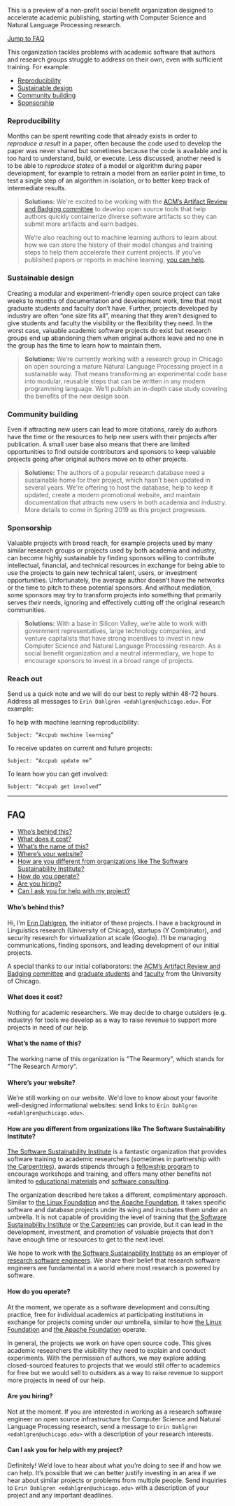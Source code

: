 This is a preview of a non-profit social benefit organization designed to <span id="highlight">accelerate academic publishing</span>, starting with Computer Science and Natural Language Processing research.

[Jump to FAQ](#faq)

This organization tackles problems with academic software that authors and research groups struggle to address on their own, even with sufficient training. For example:

+ [Reproducibility](#reproducibility)
+ [Sustainable design](#sustainable-design)
+ [Community building](#community-building)
+ [Sponsorship](#sponsorship)

### Reproducibility

Months can be spent rewriting code that already exists in order to *reproduce a result* in a paper, often because the code used to develop the paper was never shared but sometimes because the code is available and is too hard to understand, build, or execute. Less discussed, another need is to be able to *reproduce states* of a model or algorithm during paper development, for example to retrain a model from an earlier point in time, to test a single step of an algorithm in isolation, or to better keep track of intermediate results.

> **Solutions:** We're excited to be working with the [ACM’s Artifact Review and Badging committee](https://www.acm.org/publications/policies/artifact-review-badging) to develop open source tools that help authors quickly containerize diverse software artifacts so they can submit more artifacts and earn badges.
>
> We’re also reaching out to machine learning authors to learn about how we can store the history of their model changes and training steps to help them accelerate their current projects. If you’ve published papers or reports in machine learning, [you can help](#reach-out).

### Sustainable design

Creating a modular and experiment-friendly open source project can take weeks to months of documentation and development work, time that most graduate students and faculty don’t have. Further, projects developed by industry are often “one size fits all”, meaning that they aren’t designed to give students and faculty the visibility or the flexibility they need. In the worst case, valuable academic software projects do exist but research groups end up abandoning them when original authors leave and no one in the group has the time to learn how to maintain them.

> **Solutions:** We’re currently working with a research group in Chicago on open sourcing a mature Natural Language Processing project in a sustainable way. That means transforming an experimental code base into modular, reusable steps that can be written in any modern programming language. We’ll publish an in-depth case study covering the benefits of the new design soon.

### Community building

Even if attracting new users can lead to more citations, rarely do authors have the time or the resources to help new users with their projects after publication. A small user base also means that there are limited opportunities to find outside contributors and sponsors to keep valuable projects going after original authors move on to other projects.

> **Solutions:** The authors of a popular research database need a sustainable home for their project, which hasn’t been updated in several years. We're offering to host the database, help to keep it updated, create a modern promotional website, and maintain documentation that attracts new users in both academia and industry. More details to come in Spring 2019 as this project progresses.

### Sponsorship

Valuable projects with broad reach, for example projects used by many similar research groups or projects used by both academia and industry, can become highly sustainable by finding sponsors willing to contribute intellectual, financial, and technical resources in exchange for being able to use the projects to gain new technical talent, users, or investment opportunities. Unfortunately, the average author doesn’t have the networks or the time to pitch to these potential sponsors. And without mediation, some sponsors may try to transform projects into something that primarily serves *their* needs, ignoring and effectively cutting off the original research communities.

> **Solutions:** With a base in Silicon Valley, we’re able to work with government representatives, large technology companies, and venture capitalists that have strong incentives to invest in new Computer Science and Natural Language Processing research. As a social benefit organization and a neutral intermediary, we hope to encourage sponsors to invest in a broad range of projects. 

### Reach out

Send us a quick note and we will do our best to reply within 48-72 hours. Address all messages to `Erin Dahlgren <edahlgren@uchicago.edu>`. For example:

To help with machine learning reproducibility:

```
Subject: “Accpub machine learning”
```

To receive updates on current and future projects:

```
Subject: “Accpub update me”
```

To learn how you can get involved:

```
Subject: “Accpub get involved”
```

------

## FAQ

+ [Who’s behind this?](#whos-behind-this)
+ [What does it cost?](#what-does-it-cost)
+ [What’s the name of this?](#whats-the-name-of-this)
+ [Where’s your website?](#wheres-your-website)
+ [How are you different from organizations like The Software Sustainability Institute?](#how-are-you-different-from-organizations-like-the-software-sustainability-institute)
+ [How do you operate?](#how-do-you-operate)
+ [Are you hiring?](#are-you-hiring)
+ [Can I ask you for help with my project?](#can-i-ask-you-for-help-with-my-project)

#### Who’s behind this?

Hi, I’m [Erin Dahlgren](https://edahlgren.com/), the initiator of these projects. I have a background in Linguistics research (University of Chicago), startups (Y Combinator), and security research for virtualization at scale (Google). I’ll be managing communications, finding sponsors, and leading development of our initial projects.

A special thanks to our initial collaborators: the [ACM’s Artifact Review and Badging committee](https://www.acm.org/publications/policies/artifact-review-badging) and [graduate students](https://www.cs.uchicago.edu/people/students/) and [faculty](https://www.cs.uchicago.edu/people/faculty/) from the University of Chicago.

#### What does it cost?

Nothing for academic researchers. We may decide to charge outsiders (e.g. industry) for tools we develop as a way to raise revenue to support more projects in need of our help.

#### What’s the name of this?

The working name of this organization is "The Rearmory", which stands for "The Research Armory".

#### Where’s your website?

We’re still working on our website. We'd love to know about your favorite well-designed informational websites: send links to `Erin Dahlgren <edahlgren@uchicago.edu>`.

#### How are you different from organizations like The Software Sustainability Institute?

[The Software Sustainability Institute](https://www.software.ac.uk/) is a fantastic organization that provides software training to academic researchers (sometimes in partnership with [the Carpentries](https://carpentries.org/)), awards stipends through a [fellowship program](https://www.software.ac.uk/programmes-and-events/fellowship-programme) to encourage workshops and training, and offers many other benefits not limited to [educational materials](https://www.software.ac.uk/resources/guides) and [software consulting](https://www.software.ac.uk/who-do-we-work).

The organization described here takes a different, complimentary approach. Similar to [the Linux Foundation](https://www.linuxfoundation.org/) and [the Apache Foundation](https://www.apache.org/), it takes specific software and database projects under its wing and incubates them under an umbrella. It is not capable of providing the level of training that [the Software Sustainability Institute](https://www.software.ac.uk/) or [the Carpentries](https://carpentries.org/) can provide, but it can lead in the development, investment, and promotion of valuable projects that don’t have enough time or resources to get to the next level.

We hope to work with [the Software Sustainability Institute](https://www.software.ac.uk/) as an employer of [research software engineers](https://www.software.ac.uk/research-software-engineers). We share their belief that research software engineers are fundamental in a world where most research is powered by software.

#### How do you operate?

At the moment, we operate as a software development and consulting practice, free for individual academics at participating institutions in exchange for projects coming under our umbrella, similar to how [the Linux Foundation](https://www.apache.org/) and [the Apache Foundation](https://www.linuxfoundation.org/) operate.

In general, the projects we work on have open source code. This gives academic researchers the visibility they need to explain and conduct experiments. With the permission of authors, we may explore adding closed-sourced features to projects that we would still offer to academics for free but we would sell to outsiders as a way to raise revenue to support more projects in need of our help.

#### Are you hiring?

Not at the moment. If you are interested in working as a research software engineer on open source infrastructure for Computer Science and Natural Language Processing research, send a message to `Erin Dahlgren <edahlgren@uchicago.edu>` with a description of your research interests.

#### Can I ask you for help with my project?

Definitely! We’d love to hear about what you’re doing to see if and how we can help. It’s possible that we can better justify investing in an area if we hear about similar projects or problems from multiple people. Send inquiries to `Erin Dahlgren <edahlgren@uchicago.edu>` with a description of your project and any important deadlines.
